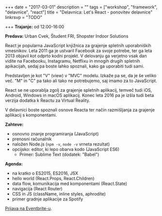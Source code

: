 +++
date = "2017-03-01"
description = ""
tags = ["workshop", "framework", "delavnice", "react"]
title = "Delavnica: Let's React - ponovitev delavnice"
linkrsvp = "TODO"

+++
**Trajanje:** od 12:00-16:00

**Predava:** Urban Cvek, Študent FRI, Shopster Indoor Solutions

React je popularna JavaScript knjižnica za grajenje spletnih uporabniških vmesnikov. Leta 2011 ga je ustvaril Facebook za svoje potrebe, ter ga leta 2013 objavil kot odprto kodni projekt. V delovanju ga verjetno vsak dan vidite na Facebooku, Instagramu, Netflixu in mnogih drugih spletnih apikacijah, sedaj pa boste lahko spoznali, kako ga uporabiti tudi sami.

Predstavljen je kot "V" (view) v "MVC" modelu. Izkaže pa se, da je še veliko več. "M" in "C" pa tako ali tako ne potrebujemo, saj imamo za to JavaScript.

<!--more-->

React se ne uporablja zgolj za grajenje spletnih aplikacij, temveč tudi iOS, Android, Windows in macOS aplikacij. Konec leta 2016 pa je izšla tudi beta verzija dodatka k Reactu za Virtual Reality.

V delavnici boste spoznali osnove Reacta ter način razmišljanja za grajenje aplikacij s komponentami.

**Zahteve:**

- osnovno znanje programiranja (JavaScript)
- prenosni računalnik
- naložen Node.js (`npm -v`, `node -v` vrneta rezultat)
- opcijsko: editor, ki lepo obarva kodo (JavaScript ES6)
  - Primer: Sublime Text (dodatek: "Babel")

**Agenda:**

- na kratko o ES2015, ES2016, JSX
- hello world (React.Props, React.Children)
- data flow, komunikacija med komponentami (React.State)
- navigacija (React Router)
- CSS in JS (className, inline styles, aphrodite)
- primer gradnje aplikacije za Spotify

[Prijava na Eventbrite-u](TODO).
